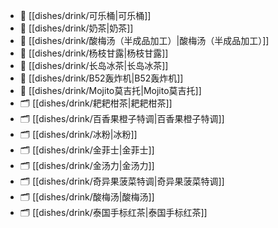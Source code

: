 
- 📄 [[dishes/drink/可乐桶|可乐桶]]
- 📄 [[dishes/drink/奶茶|奶茶]]
- 📄 [[dishes/drink/酸梅汤（半成品加工）|酸梅汤（半成品加工）]]
- 📄 [[dishes/drink/杨枝甘露|杨枝甘露]]
- 📄 [[dishes/drink/长岛冰茶|长岛冰茶]]
- 📄 [[dishes/drink/B52轰炸机|B52轰炸机]]
- 📄 [[dishes/drink/Mojito莫吉托|Mojito莫吉托]]
- 🗂️ [[dishes/drink/耙耙柑茶|耙耙柑茶]]
- 🗂️ [[dishes/drink/百香果橙子特调|百香果橙子特调]]
- 🗂️ [[dishes/drink/冰粉|冰粉]]
- 🗂️ [[dishes/drink/金菲士|金菲士]]
- 🗂️ [[dishes/drink/金汤力|金汤力]]
- 🗂️ [[dishes/drink/奇异果菠菜特调|奇异果菠菜特调]]
- 🗂️ [[dishes/drink/酸梅汤|酸梅汤]]
- 🗂️ [[dishes/drink/泰国手标红茶|泰国手标红茶]]

